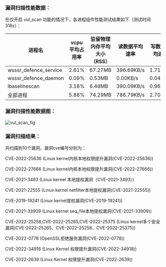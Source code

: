 ### 漏洞扫描性能数据：

在仅开启 vul_scan 功能的情况下，各进程组件性能测试结果如下（测试时间318s）：

| 进程名 | vcpu平均占用率 | 驻留物理内存平均大小（RSS） | 读数据平均速率 | 写数据平均速率 
| --- | --- | --- | --- | --- |
| wsssr_defence_service | 2.61% | 67.27MB | 396.69KB/s | 1.71KB/s 
| wsssr_defence_daemon | 0.09% | 0.53MB | 0.00KB/s | 0.04KB/s 
| lbaselinescan | 3.18% | 6.48MB | 390.09KB/s | 0.96KB/s 
| 全部进程 | 5.88% | 74.29MB | 786.79KB/s | 2.70KB/s 
### 漏洞扫描性能数据图：

![vul_scan_fig](E:\Project\Python_project\graduation_project\PF_test\yunsuo_pf_test\yunsuo\vul_scan.png)
### 漏洞扫描结果：

共扫描到10个漏洞，漏洞cve编号分别为：

CVE-2022-25636 (Linux kernel内核本地权限提升漏洞(CVE-2022-25636))

CVE-2022-27666 (Linux kernel内核本地权限提升漏洞(CVE-2022-27666))

CVE-2021-3493 (Linux kernel 本地提权漏洞（CVE-2021-3493）)

CVE-2021-22555 (Linux kernel netfilter本地提权漏洞(CVE-2021-22555))

CVE-2019-19241 (Linux kernel提权漏洞(CVE-2019-19241))

CVE-2021-33909 (Linux kernel seq_file本地提权漏洞(CVE-2021-33909))

CVE-2022-25258,CVE-2022-25265,CVE-2022-25375 (Linux kernel多个安全漏洞(CVE-2022-25265、CVE-2022-25258、CVE-2022-25375))

CVE-2022-0778 (OpenSSL拒绝服务漏洞(CVE-2022-0778))

CVE-2022-34918 (Linux Kernel 权限提升漏洞(CVE-2022-34918))

CVE-2022-2639 (Linux Kernel 权限提升漏洞(CVE-2022-2639))

